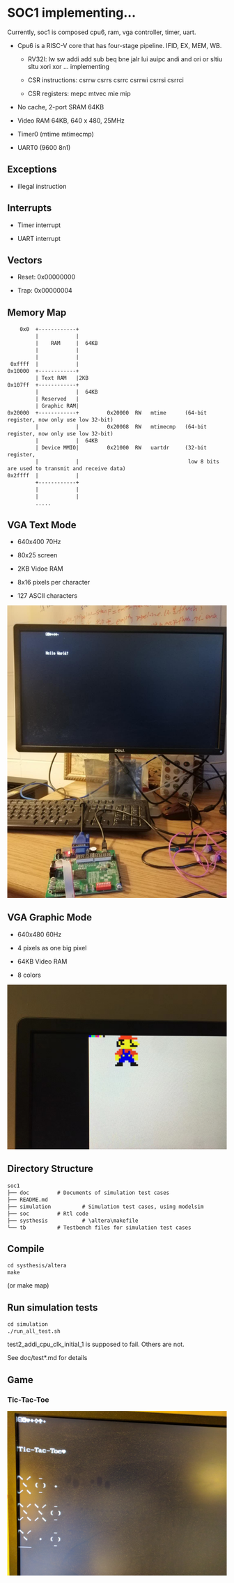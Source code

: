 # SOC1 implementing...

Currently, soc1 is composed cpu6, ram, vga controller, timer, uart.


* Cpu6 is a RISC-V core that has four-stage pipeline. IFID, EX, MEM, WB.

    * RV32I: lw sw addi add sub beq bne jalr lui auipc andi and ori or sltiu sltu xori xor ... implementing 
    
    * CSR instructions:  csrrw csrrs csrrc csrrwi csrrsi csrrci

    * CSR registers: mepc mtvec mie mip

    


* No cache, 2-port SRAM 64KB

* Video RAM 64KB, 640 x 480, 25MHz

* Timer0  (mtime mtimecmp)

* UART0   (9600 8n1)

## Exceptions
* illegal instruction


## Interrupts

* Timer interrupt

* UART interrupt


## Vectors
* Reset: 0x00000000

* Trap:  0x00000004


## Memory Map

```````````````
    0x0  +------------+
         |            |
         |    RAM     |  64KB
         |            |
         |            |
 0xffff  |            |
0x10000  +------------+
         | Text RAM   |2KB
0x107ff  +------------+   
         |            |  64KB
         | Reserved   |
         | Graphic RAM| 
0x20000  +------------+         0x20000  RW   mtime      (64-bit register, now only use low 32-bit)
         |            |         0x20008  RW   mtimecmp   (64-bit register, now only use low 32-bit)
         |            |  64KB
         | Device MMIO|         0x21000  RW   uartdr     (32-bit register, 
         |            |                                   low 8 bits are used to transmit and receive data)
0x2ffff  |            |
         +------------+
         |            |
         |            |
         .....
```````````````

## VGA Text Mode

* 640x400 70Hz 

* 80x25 screen

* 2KB Vidoe RAM

* 8x16 pixels per character

* 127 ASCII characters

![text mode](doc/image/textmode.jpg)


## VGA Graphic Mode

* 640x480 60Hz

* 4 pixels as one big pixel

* 64KB Video RAM

* 8 colors

![graphic mode](doc/image/graphicmode.jpg)

## Directory Structure

`````````````````
soc1
├── doc  		# Documents of simulation test cases
├── README.md
├── simulation          # Simulation test cases, using modelsim
├── soc			# Rtl code	
├── systhesis           # \altera\makefile                  
└── tb			# Testbench files for simulation test cases
`````````````````

## Compile
`````````````
cd systhesis/altera
make
`````````````
 (or make map)

## Run simulation tests
```````````````
cd simulation
./run_all_test.sh
```````````````

test2_addi_cpu_clk_initial_1 is supposed to fail. Others are not.

See doc/test*.md for details


## Game
### Tic-Tac-Toe
![tic-tac-toe](doc/image/tic-tac-toe.jpg)
